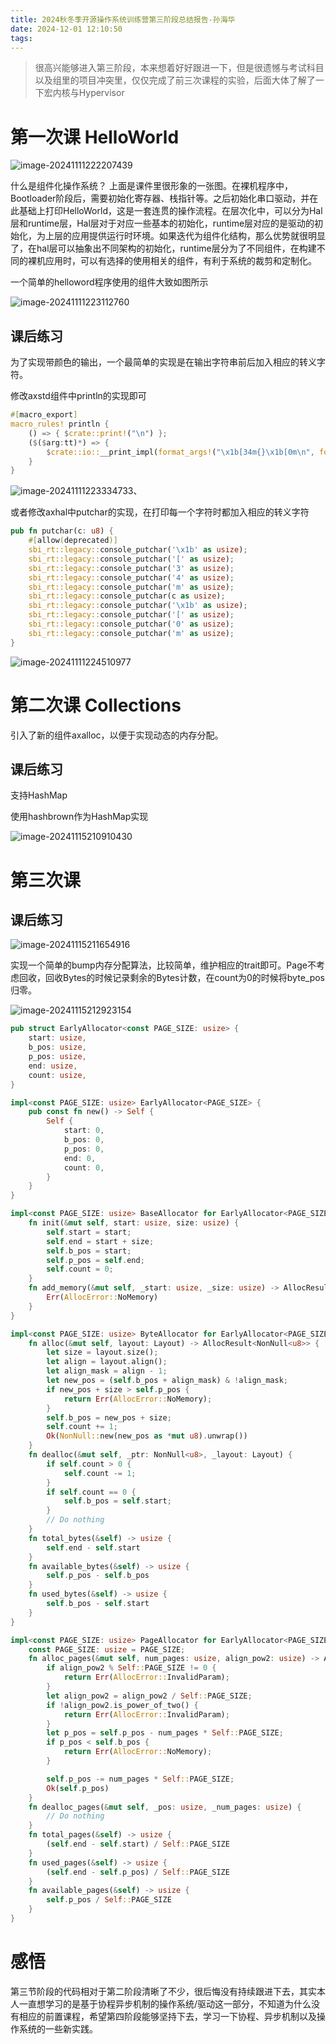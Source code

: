 ```yaml
---
title: 2024秋冬季开源操作系统训练营第三阶段总结报告-孙海华
date: 2024-12-01 12:10:50
tags:
---
```


> 很高兴能够进入第三阶段，本来想着好好跟进一下，但是很遗憾与考试科目以及组里的项目冲突里，仅仅完成了前三次课程的实验，后面大体了解了一下宏内核与Hypervisor

# 第一次课 HelloWorld

![image-20241111222207439](/home/shh/coding/blog/source/_posts/2024秋冬季开源操作系统训练营第三阶段总结报告-孙海华/image-20241111222207439.png)

什么是组件化操作系统？ 上面是课件里很形象的一张图。在裸机程序中，Bootloader阶段后，需要初始化寄存器、栈指针等。之后初始化串口驱动，并在此基础上打印HelloWorld，这是一套连贯的操作流程。在层次化中，可以分为Hal层和runtime层，Hal层对于对应一些基本的初始化，runtime层对应的是驱动的初始化，为上层的应用提供运行时环境。如果迭代为组件化结构，那么优势就很明显了，在hal层可以抽象出不同架构的初始化，runtime层分为了不同组件，在构建不同的裸机应用时，可以有选择的使用相关的组件，有利于系统的裁剪和定制化。

一个简单的helloword程序使用的组件大致如图所示

![image-20241111223112760](/home/shh/coding/blog/source/_posts/2024秋冬季开源操作系统训练营第三阶段总结报告-孙海华/image-20241111223112760.png)

## 课后练习

[print_with_color]: 支持带颜色的打印输出。

为了实现带颜色的输出，一个最简单的实现是在输出字符串前后加入相应的转义字符。

修改axstd组件中println的实现即可

```rust
#[macro_export]
macro_rules! println {
    () => { $crate::print!("\n") };
    ($($arg:tt)*) => {
        $crate::io::__print_impl(format_args!("\x1b[34m{}\x1b[0m\n", format_args!($($arg)*)));
    }
}
```

![image-20241111223334733](/home/shh/coding/blog/source/_posts/2024秋冬季开源操作系统训练营第三阶段总结报告-孙海华/image-20241111223334733.png)、

或者修改axhal中putchar的实现，在打印每一个字符时都加入相应的转义字符

```rust
pub fn putchar(c: u8) {
    #[allow(deprecated)]
    sbi_rt::legacy::console_putchar('\x1b' as usize);
    sbi_rt::legacy::console_putchar('[' as usize);
    sbi_rt::legacy::console_putchar('3' as usize);
    sbi_rt::legacy::console_putchar('4' as usize);
    sbi_rt::legacy::console_putchar('m' as usize);
    sbi_rt::legacy::console_putchar(c as usize);
    sbi_rt::legacy::console_putchar('\x1b' as usize);
    sbi_rt::legacy::console_putchar('[' as usize);
    sbi_rt::legacy::console_putchar('0' as usize);
    sbi_rt::legacy::console_putchar('m' as usize);
}
```

![image-20241111224510977](/home/shh/coding/blog/source/_posts/2024秋冬季开源操作系统训练营第三阶段总结报告-孙海华/image-20241111224510977.png)

# 第二次课 Collections

引入了新的组件axalloc，以便于实现动态的内存分配。

## 课后练习

支持HashMap

使用hashbrown作为HashMap实现

![image-20241115210910430](/home/shh/coding/blog/source/_posts/2024秋冬季开源操作系统训练营第三阶段总结报告-孙海华/image-20241115210910430.png)

# 第三次课

## 课后练习

![image-20241115211654916](/home/shh/coding/blog/source/_posts/2024秋冬季开源操作系统训练营第三阶段总结报告-孙海华/image-20241115211654916.png)

实现一个简单的bump内存分配算法，比较简单，维护相应的trait即可。Page不考虑回收，回收Bytes的时候记录剩余的Bytes计数，在count为0的时候将byte_pos归零。

![image-20241115212923154](/home/shh/coding/blog/source/_posts/2024秋冬季开源操作系统训练营第三阶段总结报告-孙海华/image-20241115212923154.png)

```rust
pub struct EarlyAllocator<const PAGE_SIZE: usize> {
    start: usize,
    b_pos: usize,
    p_pos: usize,
    end: usize,
    count: usize,
}

impl<const PAGE_SIZE: usize> EarlyAllocator<PAGE_SIZE> {
    pub const fn new() -> Self {
        Self {
            start: 0,
            b_pos: 0,
            p_pos: 0,
            end: 0,
            count: 0,
        }
    }
}

impl<const PAGE_SIZE: usize> BaseAllocator for EarlyAllocator<PAGE_SIZE> {
    fn init(&mut self, start: usize, size: usize) {
        self.start = start;
        self.end = start + size;
        self.b_pos = start;
        self.p_pos = self.end;
        self.count = 0;
    }
    fn add_memory(&mut self, _start: usize, _size: usize) -> AllocResult {
        Err(AllocError::NoMemory)
    }
}

impl<const PAGE_SIZE: usize> ByteAllocator for EarlyAllocator<PAGE_SIZE> {
    fn alloc(&mut self, layout: Layout) -> AllocResult<NonNull<u8>> {
        let size = layout.size();
        let align = layout.align();
        let align_mask = align - 1;
        let new_pos = (self.b_pos + align_mask) & !align_mask;
        if new_pos + size > self.p_pos {
            return Err(AllocError::NoMemory);
        }
        self.b_pos = new_pos + size;
        self.count += 1;
        Ok(NonNull::new(new_pos as *mut u8).unwrap())
    }
    fn dealloc(&mut self, _ptr: NonNull<u8>, _layout: Layout) {
        if self.count > 0 {
            self.count -= 1;
        }
        if self.count == 0 {
            self.b_pos = self.start;
        }
        // Do nothing
    }
    fn total_bytes(&self) -> usize {
        self.end - self.start
    }
    fn available_bytes(&self) -> usize {
        self.p_pos - self.b_pos
    }
    fn used_bytes(&self) -> usize {
        self.b_pos - self.start
    }
}

impl<const PAGE_SIZE: usize> PageAllocator for EarlyAllocator<PAGE_SIZE> {
    const PAGE_SIZE: usize = PAGE_SIZE;
    fn alloc_pages(&mut self, num_pages: usize, align_pow2: usize) -> AllocResult<usize> {
        if align_pow2 % Self::PAGE_SIZE != 0 {
            return Err(AllocError::InvalidParam);
        }
        let align_pow2 = align_pow2 / Self::PAGE_SIZE;
        if !align_pow2.is_power_of_two() {
            return Err(AllocError::InvalidParam);
        }
        let p_pos = self.p_pos - num_pages * Self::PAGE_SIZE;
        if p_pos < self.b_pos {
            return Err(AllocError::NoMemory);
        }

        self.p_pos -= num_pages * Self::PAGE_SIZE;
        Ok(self.p_pos)
    }
    fn dealloc_pages(&mut self, _pos: usize, _num_pages: usize) {
        // Do nothing
    }
    fn total_pages(&self) -> usize {
        (self.end - self.start) / Self::PAGE_SIZE
    }
    fn used_pages(&self) -> usize {
        (self.end - self.p_pos) / Self::PAGE_SIZE
    }
    fn available_pages(&self) -> usize {
        self.p_pos / Self::PAGE_SIZE
    }
}

```

# 感悟

第三节阶段的代码相对于第二阶段清晰了不少，很后悔没有持续跟进下去，其实本人一直想学习的是基于协程异步机制的操作系统/驱动这一部分，不知道为什么没有相应的前置课程，希望第四阶段能够坚持下去，学习一下协程、异步机制以及操作系统的一些新实践。
